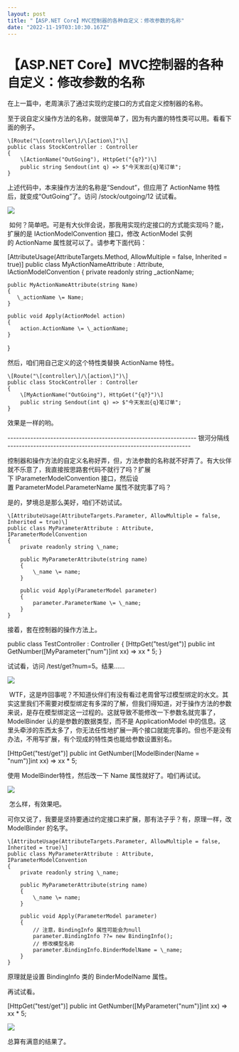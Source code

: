 ```yaml
---
layout: post
title: "【ASP.NET Core】MVC控制器的各种自定义：修改参数的名称"
date: "2022-11-19T03:10:30.167Z"
---
```

【ASP.NET Core】MVC控制器的各种自定义：修改参数的名称
==================================

在上一篇中，老周演示了通过实现约定接口的方式自定义控制器的名称。

至于说自定义操作方法的名称，就很简单了，因为有内置的特性类可以用。看看下面的例子。

    \[Route("\[controller\]/\[action\]")\]
    public class StockController : Controller
    {
        \[ActionName("OutGoing"), HttpGet("{q?}")\]
        public string Sendout(int q) => $"今天发出{q}笔订单";
    }

上述代码中，本来操作方法的名称是“Sendout”，但应用了 ActionName 特性后，就变成“OutGoing”了。访问 /stock/outgoing/12 试试看。

![](https://img2022.cnblogs.com/blog/367389/202211/367389-20221119100902158-522938973.png)

 如何？简单吧。可是有大伙伴会说，那我用实现约定接口的方式能实现吗？能，扩展的是 IActionModelConvention 接口，修改 ActionModel 实例的 ActionName 属性就可以了。请参考下面代码：

\[AttributeUsage(AttributeTargets.Method, AllowMultiple = false, Inherited = true)\]
public class MyActionNameAttribute : Attribute, IActionModelConvention
{
    private readonly string \_actionName;

    public MyActionNameAttribute(string Name)
    {
       \_actionName \= Name;
    }

    public void Apply(ActionModel action)
    {
        action.ActionName \= \_actionName;
    }
}

然后，咱们用自己定义的这个特性类替换 ActionName 特性。

    \[Route("\[controller\]/\[action\]")\]
    public class StockController : Controller
    {
        \[MyActionName("OutGoing"), HttpGet("{q?}")\]
        public string Sendout(int q) => $"今天发出{q}笔订单";
    }

效果是一样的哟。

\------------------------------------------------------------------ 银河分隔线 ----------------------------------------------------------------

控制器和操作方法的自定义名称好弄，但，方法参数的名称就不好弄了。有大伙伴就不乐意了，我直接按思路套代码不就行了吗？扩展下 IParameterModelConvention 接口，然后设置 ParameterModel.ParameterName 属性不就完事了吗？

是的，梦境总是那么美好，咱们不妨试试。

    \[AttributeUsage(AttributeTargets.Parameter, AllowMultiple = false, Inherited = true)\]
    public class MyParameterAttribute : Attribute, IParameterModelConvention
    {
        private readonly string \_name;

        public MyParameterAttribute(string name)
        {
            \_name \= name;
        }

        public void Apply(ParameterModel parameter)
        {
            parameter.ParameterName \= \_name;
        }
    }

接着，套在控制器的操作方法上。

public class TestController : Controller
{
    \[HttpGet("test/get")\]
    public int GetNumber(\[MyParameter("num")\]int xx) => xx \* 5;
}

试试看，访问 /test/get?num=5。结果……

![](https://img2022.cnblogs.com/blog/367389/202211/367389-20221119102534486-1055355651.png)

 WTF，这是咋回事呢？不知道伙伴们有没有看过老周曾写过模型绑定的水文。其实这里我们不需要对模型绑定有多深的了解，但我们得知道，对于操作方法的参数来说，是存在模型绑定这一过程的。这就导致不能修改一下参数名就完事了，ModelBinder 认的是参数的数据类型，而不是 ApplicationModel 中的信息。这里头牵涉的东西太多了，你无法任性地扩展一两个接口就能完事的。但也不是没有办法，不用写扩展，有个现成的特性类也能给参数设置别名。

   \[HttpGet("test/get")\]
   public int GetNumber(\[ModelBinder(Name = "num")\]int xx) => xx \* 5;

使用 ModelBinder特性，然后改一下 Name 属性就好了。咱们再试试。

![](https://img2022.cnblogs.com/blog/367389/202211/367389-20221119103506196-1098136820.png)

 怎么样，有效果吧。

可你又说了，我要是坚持要通过约定接口来扩展，那有法子乎？有，原理一样，改 ModelBinder 的名字。

    \[AttributeUsage(AttributeTargets.Parameter, AllowMultiple = false, Inherited = true)\]
    public class MyParameterAttribute : Attribute, IParameterModelConvention
    {
        private readonly string \_name;

        public MyParameterAttribute(string name)
        {
            \_name \= name;
        }

        public void Apply(ParameterModel parameter)
        {
            // 注意，BindingInfo 属性可能会为null
            parameter.BindingInfo ??= new BindingInfo();
            // 修改模型名称
            parameter.BindingInfo.BinderModelName = \_name;
        }
    }

原理就是设置 BindingInfo 类的 BinderModelName 属性。

再试试看。

\[HttpGet("test/get")\]
public int GetNumber(\[MyParameter("num")\]int xx) => xx \* 5;

![](https://img2022.cnblogs.com/blog/367389/202211/367389-20221119104111601-1344326412.png)

总算有满意的结果了。